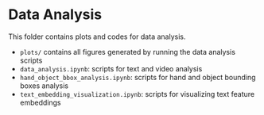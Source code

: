 # Data Analysis

This folder contains plots and codes for data analysis.

- `plots/` contains all figures generated by running the data analysis scripts
- `data_analysis.ipynb`: scripts for text and video analysis
- `hand_object_bbox_analysis.ipynb`: scripts for hand and object bounding boxes analysis
- `text_embedding_visualization.ipynb`: scripts for visualizing text feature embeddings
